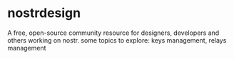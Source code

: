 # nostrdesign
A free, open-source community resource for designers, developers and others working on nostr.
some topics to explore: keys management, relays management
